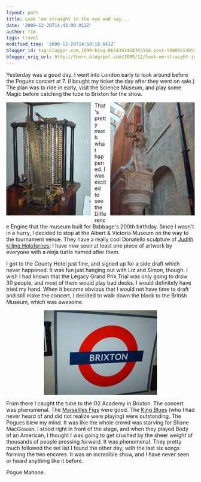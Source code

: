 ```yaml
---
layout: post
title: Look 'em straight in the eye and say...
date: '2009-12-20T14:43:00.012Z'
author: Tim
tags: travel
modified_time: '2009-12-20T14:50:18.661Z'
blogger_id: tag:blogger.com,1999:blog-8654393464763154.post-5040565385390196234
blogger_orig_url: http://tburr.blogspot.com/2009/12/look-em-straight-in-eye-and-say.html
---
```


Yesterday was a good day. I went into London early to look around before the Pogues concert at 7. (I bought my ticket the day after they went on sale.) The plan was to ride in early, visit the Science Museum, and play some Magic before catching the tube to Brixton for the show.

<a href="/images/eurotrip/difference_engine_london.JPG"><img style="margin: 0pt 10px 10px 0pt; float: left; cursor: pointer; width: 226px; height: 302px;" src="/images/eurotrip/difference_engine_london.JPG" alt="" border="0" /></a>

<a href="/images/eurotrip/judith.JPG"><img style="margin: 0pt 0pt 10px 10px; float: right; cursor: pointer; width: 226px; height: 302px;" src="/images/eurotrip/judith.JPG" alt="" border="0" /></a>

That's pretty much what happened. I was excited to see the Difference Engine that the museum built for Babbage's 200th birthday. Since I wasn't in a hurry, I decided to stop at the Albert &amp; Victoria Museum on the way to the tournament venue. They have a really cool Donatello sculpture of <a href="http://en.wikipedia.org/wiki/Judith">Judith killing Holofernes</a>; I have now seen at least one piece of artwork by everyone with a ninja turtle named after them.

I got to the County Hotel just fine, and signed up for a side draft which never happened. It was fun just hanging out with Liz and Simon, though. I wish I had known that the Legacy Grand Prix Trial was only going to draw 30 people, and most of them would play bad decks. I would definitely have tried my hand. When it became obvious that I would not have time to draft and still make the concert, I decided to walk down the block to the British Museum, which was awesome. 

<a href="/images/eurotrip/brixton.JPG"><img style="display:block; margin:0px auto 10px; text-align:center;cursor:pointer; cursor:hand;width: 302px; height: 226px;" src="/images/eurotrip/brixton.JPG" border="0" alt="" /></a>

From there I caught the tube to the O2 Academy in Brixton. The concert was phenomenal. The <a href="http://www.marseillefigs.org/">Marseilles Figs</a> were good. The <a href="http://www.kingblues.com/">King Blues</a> (who I had never heard of and did not realize were playing) were outstanding. The Pogues blew my mind. It was like the whole crowd was starving for Shane MacGowan. I stood right in front of the stage, and when they played Body of an American, I thought I was going to get crushed by the sheer weight of thousands of people pressing forward. It was phenomenal. They pretty much followed the set list I found the other day, with the last six songs forming the two encores. It was an incredible show, and I have never seen or heard anything like it before.

Pogue Mahone.
